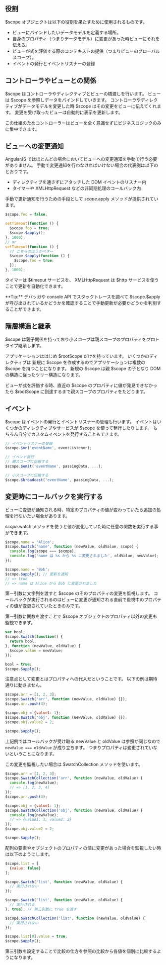 ## 役割
$scope オブジェクトは以下の役割を果たすために使用されるものです。

* ビューにバインドしたいデータモデルを定義する場所。
* 自身のプロパティ（つまりデータモデル）に変更があった時ビューにそれを伝える。
* ビューが式を評価する際のコンテキストの提供（つまりビューのグローバルスコープ）。
* イベントの発行とイベントリスナーの登録

## コントローラやビューとの関係
$scope はコントローラやディレクティブとビューの橋渡しを行います。
ビューは $scope を参照しデータをバインドしていきます。
コントローラやディレクティブがデータモデルを変更した時 $scope はその変更をビューに伝えてくれます。
変更を受け取ったビューは自動的に表示を更新します。

この仕組のためコントローラーはビューを全く意識せずにビジネスロジックのみに集中できます。

## ビューへの変更通知
AngularJS ではほとんどの場合においてビューへの変更通知を手動で行う必要がありません。
手動で変更通知を行わなければいけない場合の代表例は以下のとおりです。

* ディレクティブを通さずにアタッチした DOM イベントのリスナー内
* タイマーや XMLHttpRequest などの非同期処理のコールバック内

手動で更新通知を行うための手段として $scope.$apply メソッドが提供されています。

```javascript
$scope.foo = false;

setTimeout(function () {
  $scope.foo = true;
  $scope.$apply();
}, 1000);
// or
setTimeout(function () {
  // こちらのほうがベター
  $scope.$apply(function () {
    $scope.foo = true;
  });
}, 1000);
```

タイマーは $timeout サービスを、 XMLHttpRequest は $http サービスを使うことで更新を自動化できます。

<div class="alert alert-info">
**Tip:**
デバッガや console API でスタックトレースを調べて $scope.$apply が呼び出されているかどうかを確認することで手動更新が必要かどうかを判別することができます。
</div>

## 階層構造と継承
$scope は親子関係を持っており小スコープは親スコープのプロパティをプロトタイプ継承します。

アプリケーションははじめ $rootScope だけを持っています。
いくつかのディレクティブは 新規に $scope を作成するのでアプリケーションは複数の $scope を持つことになります。
新規の $scope は親 $scope の子となり DOM の構造に従ったツリー構造になります。

ビューが式を評価する時、直近の $scope のプロパティに値が発見できなかったら $rootScope に到達するまで親スコープのプロパティをたどります。

## イベント
$scope はイベントの発行とイベントリスナーの管理も行います。
イベントはいくつかのディレクティブやサービスが $scope を使って発行したりします。
もちろん自分でカスタムイベントを発行することもできます。

```javascript
// イベントリスナーの登録
$scope.$on('eventName', eventListener);

// イベント発行
// 親スコープに伝搬する
$scope.$emit('eventName', passingData, ...);

// 小スコープに伝搬する
$scope.$broadcast('eventName', passingData, ...);
```

<div preview="article.examples.demo1" size="150"></div>

## 変更時にコールバックを実行する
ビューに変更が通知される時、特定のプロパティの値が変わっていたら追加の処理を行ないたい場合があります。

$scope.$watch メソッドを使うと値が変化していた時に任意の関数を実行する事ができます。

```javascript
$scope.name = 'Alice';
$scope.$watch('name', function (newValue, oldValue, scope) {
  console.log(scope === $scope);
  console.log('name は %s から %s に変更されました', oldValue, newValue);
});

$scope.name = 'Bob';
$scope.$apply(); // 更新を通知
// => true
// => name は Alice から Bob に変更されました
```

第一引数に文字列を渡すと $scope のそのプロパティの変更を監視します。
コールバックが実行されるのはビューに変更が通知される直前で監視中のプロパティの値が変更されていたときのみです。

第一引数に関数を渡すことで $scope オブジェクトのプロパティ以外の変更も監視できます。

```javascript
var bool;
$scope.$watch(function() {
  return bool;
}, function (newValue, oldValue) {
  $scope.value = newValue;
});

bool = true;
$scope.$apply();
```

注意点として変更とはプロパティへの代入だということです。
以下の例は期待通りに動きません。

```javascript
$scope.arr = [1, 2, 3];
$scope.$watch('arr', function (newValue, oldValue) {});
$scope.arr.push(4);

$scope.obj = {value1: 1};
$scope.$watch('obj', function (newValue, oldValue) {});
$scope.obj.value2 = 2;

$scope.$apply();
```

上記例ではコールバックが受け取る newValue と oldValue は参照が同じなので `newValue === oldValue` が成り立ちます。
つまりプロパティは変更されていないということになります。

この変更を監視したい場合は $watchCollection メソッドを使います。

```javascript
$scope.arr = [1, 2, 3];
$scope.$watchCollection('arr', function (newValue, oldValue) {
  console.log(newValue);
  // => [1, 2, 3, 4]
});
$scope.arr.push(4);

$scope.obj = {value1: 1};
$scope.$watchCollection('obj', function (newValue, oldValue) {
  console.log(newValue);
  // => {value1: 1, value2: 2}
});
$scope.obj.value2 = 2;

$scope.$apply();
```

配列の要素やオブジェクトのプロパティの値に変更があった場合を監視したい時は以下のようにします。

```javascript
$scope.list = [
  {value: false}
];

$scope.$watch('list', function (newValue, oldValue) {
  // 実行されない
});

$scope.$watch('list', function (newValue, oldValue) {
  // 実行される
}, true); // 第三引数に true を渡す

$scope.$watchCollection('list', function (newValue, oldValue) {
  // 実行されない
});

$scope.list[0].value = true;
$scope.$apply();
```

第三引数を設定することで比較の仕方を参照の比較から各値を個別に比較するようになります。

<div preview="article.examples.demo2"></div>
